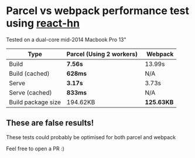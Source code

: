 # Parcel vs webpack performance test using [react-hn](https://github.com/insin/react-hn)

Tested on a dual-core mid-2014 Macbook Pro 13"

| Type | Parcel (Using 2 workers) | Webpack |
| ---  | ---    | ---     |
| Build | **7.56s** | 13.99s |
| Build (cached) | **628ms** | N/A |
| Serve | **3.17s** | 3.73s |
| Serve (cached) | **833ms** | N/A |
| Build package size | 194.62KB | **125.63KB** |

## These are false results!

These tests could probably be optimised for both parcel and webpack

Feel free to open a PR :)
